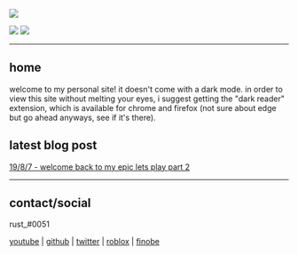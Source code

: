 ![](https://raw.githubusercontent.com/rustMotherboard/rustmotherboard.github.io/master/images/site/website-header.png)

[![](https://raw.githubusercontent.com/rustMotherboard/rustmotherboard.github.io/master/images/site/website-buttons0001.png)](https://rustmotherboard.github.io/blog)
[![](https://raw.githubusercontent.com/rustMotherboard/rustmotherboard.github.io/master/images/site/website-buttons0002.png)](https://rustmotherboard.github.io/changelog)

---

## home

welcome to my personal site! it doesn't come with a dark mode. in order to view this site without melting your eyes, i suggest getting the "dark reader" extension, which is available for chrome and firefox (not sure about edge but go ahead anyways, see if it's there).

## latest blog post

[19/8/7 - welcome back to my epic lets play part 2](https://rustmotherboard.github.io/archive/2019/08/19-8-8)

---

## contact/social

rust_#0051

[youtube](https://www.youtube.com/channel/UCsIo5NUwh_LsvnfE7OwKmg) | [github](https://github.com/rustMotherboard) | [twitter](https://twitter.com/rustMotherboard) | [roblox](https://www.roblox.com/users/58971301/profile) | [finobe](https://finobe.com/user/82445)